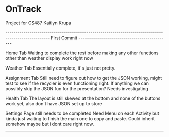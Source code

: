 # OnTrack
 Project for CS487
Kaitlyn Krupa

---------------------------------------------------------------------------------------------------- First Commit ---------------------------------------------


Home Tab
 Waiting to complete the rest before making any other functions other than weather display work right now

Weather Tab 
 Essentially complete, it's just not pretty.
 
Assignment Tab
 Still need to figure out how to get the JSON working, might test to see if the recycler is even functioning right. If anything we can possibly skip the JSON fun for the presentation? Needs investigating
 
Health Tab
 The layout is still skewed at the bottom and none of the buttons work yet, also don't have JSON set up to store 
 
Settings Page still needs to be completed
Need Menu on each Activity but kinda just waiting to finish the main one to copy and paste. Could inherit somehow maybe but i dont care right now. 


-----------------------------------------------------------------------------------------------------------------------------------------------------------------
